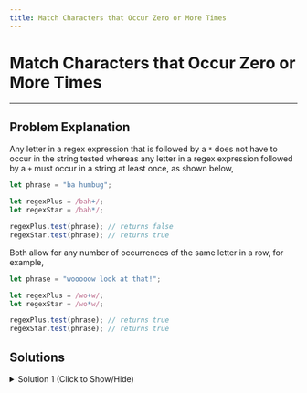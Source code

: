 ```yaml
---
title: Match Characters that Occur Zero or More Times
---
```


# Match Characters that Occur Zero or More Times

---
## Problem Explanation
Any letter in a regex expression that is followed by a `*` does not have to occur in the string tested whereas any letter in a regex expression followed by a `+` must occur in a string at least once, as shown below, 

```javascript
let phrase = "ba humbug";

let regexPlus = /bah+/;
let regexStar = /bah*/;

regexPlus.test(phrase); // returns false
regexStar.test(phrase); // returns true
```

Both allow for any number of occurrences of the same letter in a row, for example,

```javascript
let phrase = "wooooow look at that!";

let regexPlus = /wo+w/;
let regexStar = /wo*w/;

regexPlus.test(phrase); // returns true
regexStar.test(phrase); // returns true
```

## Solutions

<details><summary>Solution 1 (Click to Show/Hide)</summary>

```js
let chewieQuote = "Aaaaaaaaaaaaaaaarrrgh!";
let chewieRegex = /Aa*/; // Change this line
let result = chewieQuote.match(chewieRegex);
```
</details>

